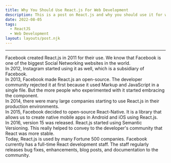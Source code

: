```yaml
---
title: Why You Should Use React.js For Web Development
description: This is a post on React.js and why you should use it for web development
date: 2022-08-05
tags:
  - ReactJS
  - Web Development
layout: layouts/post.njk
---
```


---

Facebook created React.js in 2011 for their use. We know that Facebook is one of the biggest Social Networking websites in the world.
<br />
In 2012, Instagram started using it as well, which is a subsidiary of Facebook.
<br />
In 2013, Facebook made React.js an open-source. The developer community rejected it at first because it used Markup and JavaScript in a single file. But the more people who experimented with it started embracing the component.
<br />
In 2014, there were many large companies starting to use React.js in their production environments.
<br />
In 2015, Facebook decided to open-source React-Native. It is a library that allows us to create native mobile apps in Android and iOS using React.js.
<br />
In 2016, version 15 was released. React.js started using Semantic Versioning. This really helped to convey to the developer's community that React was more stable.
<br />
Today, React.js is used by many Fortune 500 companies. Facebook currently has a full-time React development staff. The staff regularly releases bug fixes, enhancements, blog posts, and documentation to the community.